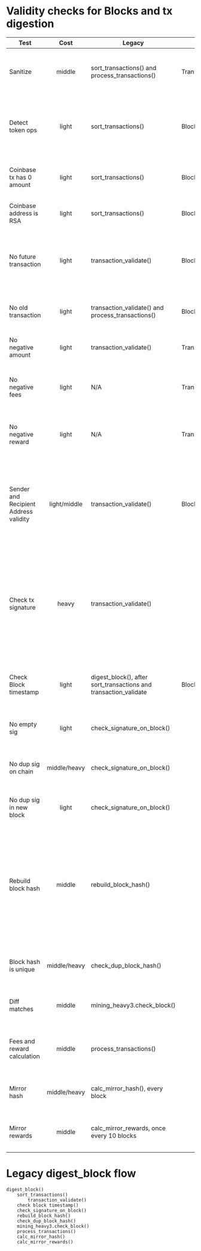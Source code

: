 # Validity checks for Blocks and tx digestion

| Test   |  Cost |   Legacy      |  V2 | Comment |
|----------|:------:|-------------|------|-------
| Sanitize |  middle | sort_transactions() and process_transactions() | Transaction.from_legacy_params()| checks field sizes and reformats floats to canonical format | 
| Detect token ops | light | sort_transactions()   | Block class, cached |  That flag is not a validity check but allows to trigger token scan at the end of digest. |
| Coinbase tx has 0 amount| light | sort_transactions() | Block, _check_tx() | Do not allow coinbase tx to also move regular coins.
| Coinbase address is RSA| light | sort_transactions() | Block, _check_tx() | More a convention, but enforced.| 
| No future transaction | light | transaction_validate() | Block, _check_tx() | Transaction timestamp can't be in the future compared to current time or coinbase timestamp.|
| No old transaction | light | transaction_validate() and process_transactions()|Block, _check_tx()  | Transactions older than 2 hours can't make it to a block.|
| No negative amount | light | transaction_validate() | Transaction.from_legacy_params() | Do not allow to spend a negative amount|
| No negative fees | light | N/A | Transaction.from_legacy_params() | Do not allow negative fees. Recalc'd anyway, but still|
| No negative reward | light | N/A | Transaction.from_legacy_params() | Do not allow negative reward. Recalc'd anyway, but still|
| Sender and Recipient Address validity | light/middle | transaction_validate() | Block.validate_mid() | Both addresses must have a valid format. This is only a regexp match, not a requirement for a known - as "in chain" address. |
| Check tx signature | heavy | transaction_validate() | | Check the signature matches the tx content and related pubkey. Buffer is rebuilt from tx properties then polysign does the low level crypto job. |
| Check Block timestamp | light | digest_block(), after sort_transactions and transaction_validate | Block, _check_tx()  | Make sure the new block timestamp is greater than last known block |
| No empty sig | light | check_signature_on_block() | | a tx signature can't be empty |
| No dup sig on chain | middle/heavy | check_signature_on_block() | | a tx signature can't already be on chain db or ram |
| No dup sig in new block| light | check_signature_on_block() | | A block can't have dup tx signatures |
| Rebuild block hash| middle | rebuild_block_hash() | | Rebuild block hash from list of transactions, do not trust a hash that would be sent by a peer without verifying. In our case, hash is not part of the provided data anyway.|
| Block hash is unique| middle/heavy | check_dup_block_hash() | | Query the chain to make sure block hash is unique |
| Diff matches| middle | mining_heavy3.check_block() | | Calc diff of block and make sure it matches the required diff |
| Fees and reward calculation| middle | process_transactions() | | Recomputes full miner reward from block height and list of transactions|
| Mirror hash | middle/heavy | calc_mirror_hash(), every block | | Computes mirror hash for use in mirror rewards|
| Mirror rewards| middle | calc_mirror_rewards, once every 10 blocks | | Compute HN and Dev fund rewards as mirror block|



# Legacy digest_block flow

```
digest_block()
    sort_transactions()
        transaction_validate()
    check block timestamp()
    check_signature_on_block()
    rebuild_block_hash()
    check_dup_block_hash()
    mining_heavy3.check_block()
    process_transactions()
    calc_mirror_hash()
    calc_mirror_rewards()
```


